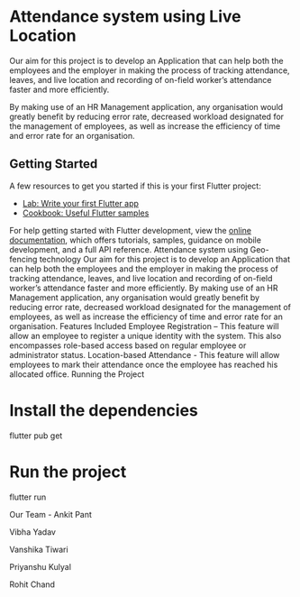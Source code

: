 # Attendance system using Live Location
Our aim for this project is to develop an Application that can help both the employees and the employer in making the process of tracking attendance, leaves, and live location and recording of on-field worker’s attendance faster and more efficiently.

By making use of an HR Management application, any organisation would greatly benefit by reducing error rate, decreased workload designated for the management of employees, as well as increase the efficiency of time and error rate for an organisation.


## Getting Started



A few resources to get you started if this is your first Flutter project:

- [Lab: Write your first Flutter app](https://docs.flutter.dev/get-started/codelab)
- [Cookbook: Useful Flutter samples](https://docs.flutter.dev/cookbook)

For help getting started with Flutter development, view the
[online documentation](https://docs.flutter.dev/), which offers tutorials,
samples, guidance on mobile development, and a full API reference.
Attendance system using Geo-fencing technology
Our aim for this project is to develop an Application that can help both the employees and the employer in making the process of tracking attendance, leaves, and live location and recording of on-field worker’s attendance faster and more efficiently.
By making use of an HR Management application, any organisation would greatly benefit by reducing error rate, decreased workload designated for the management of employees, as well as increase the efficiency of time and error rate for an organisation.
Features Included
Employee Registration – This feature will allow an employee to register a unique identity with the system. This also encompasses role-based access based on regular employee or administrator status.
Location-based Attendance - This feature will allow employees to mark their attendance once the employee has reached his allocated office.
Running the Project
# Install the dependencies
flutter pub get

# Run the project
flutter run

Our Team - 
Ankit Pant

Vibha Yadav

Vanshika Tiwari

Priyanshu Kulyal

Rohit Chand
